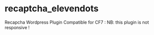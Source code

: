 # recaptcha_elevendots
Recapcha Wordpress Plugin Compatible for CF7 : NB: this plugin is not responsive ! 
